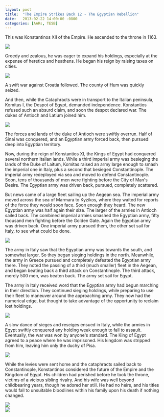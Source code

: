 ```yaml
---
layout: post
title:  "The Empire Strikes Back 12 - The Egyptian Rebellion"
date:   2013-02-22 14:00:00 -0800
categories: [AARs, TESB]
---
```

This was Konstantinos XII of the Empire. He ascended to the throne in 1163.

![](/assets/tesb_images/12-1.png)

Greedy and zealous, he was eager to expand his holdings, especially at the expense of heretics and heathens. He began his reign by raising taxes on cities.

![](/assets/tesb_images/12-2.png)

A swift war against Croatia followed. The county of Hum was quickly seized.

And then, while the Cataphracts were in transport to the Italian peninsula, Komitas I, the Despot of Egypt, demanded independence. Konstantios refused such an absurd claim, and soon the despot declared war. The dukes of Antioch and Latium joined him.

![](/assets/tesb_images/12-3.png)

The forces and lands of the duke of Antioch were swiftly overrun. Half of Sinai was conquered, and an Egyptian army forced back, then pursued deep into Egyptian territory.

Now, during the reign of Konstantios XI, the Kings of Egypt had conquered several northern Italian lands. While a third imperial army was besieging the lands of the Duke of Laitum, Komitas raised an army large enough to smash the imperial one in Italy, plus a second that besieged Constantinople. The imperial army redeployed via sea and moved to defend Constantinople. Soon, tens of thousands of men were fighting before the City of Man's Desire. The Egyptian army was driven back, pursued, completely scattered.

But news came of a large fleet sailing up the Aegean sea. The imperial army moved across the sea of Marmara to Kyzikos, where they waited for reports of the force they would soon face. Soon enough they heard. The new Egyptian army was half again their size. The larger of the armies in Antioch sailed back. The combined imperial armies smashed the Egyptian army, fifty thousand men fighting before the Golden Gate. Again the Egyptian army was driven back. One imperial army pursued them, the other set sail for Italy, to see what could be done.

![](/assets/tesb_images/12-4.png)

The army in Italy saw that the Egyptian army was towards the south, and somewhat larger. So they began sieging holdings in the north. Meanwhile, the army in Greece pursued and completely defeated the Egyptian army there. They noted the passing of a third (much smaller) fleet in the Aegean, and began beating back a third attack on Constantinople. The third attack, merely 500 men, was beaten back. The army set sail for Egypt.

The army in Italy received word that the Egyptian army had begun marching in their direction. They continued sieging holdings, while preparing to use their fleet to maneuver around the approaching army. They now had the numerical edge, but thought to take advantage of the opportunity to reclaim lost holdings.

![](/assets/tesb_images/12-5.png)

A slow dance of sieges and reseiges ensued in Italy, while the armies in Egypt swiftly conquered any holding weak enough to fall to assault. Eventually, the war was won by anyone's standard. The King of Egypt agreed to a peace where he was imprisoned. His kingdom was stripped from him, leaving him only the duchy of Pisa.

![](/assets/tesb_images/12-6.png)

While the levies were sent home and the cataphracts sailed back to Constantinople, Konstantinos considered the future of the Empire and the Kingdom of Egypt. His children had perished before he took the throne, victims of a vicious sibling rivalry. And his wife was well beyond childbearing years, though he adored her still. He had no heirs, and his titles would fall to unsuitable bloodlines within his family upon his death if nothing changed.

![](/assets/tesb_images/12-7.png)  
![](/assets/tesb_images/12-8.png)